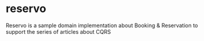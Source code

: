 # reservo

Reservo is a sample domain implementation about Booking &amp; Reservation to support the series of articles about CQRS
